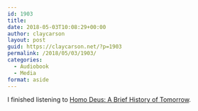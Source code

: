 ```yaml
---
id: 1903
title: 
date: 2018-05-03T10:08:29+00:00
author: claycarson
layout: post
guid: https://claycarson.net/?p=1903
permalink: /2018/05/03/1903/
categories:
  - Audiobook
  - Media
format: aside
---
```

I finished listening to [Homo Deus: A Brief History of Tomorrow](https://www.amazon.com/exec/obidos/ASIN/B01BBQ33VE/waggish00-20).